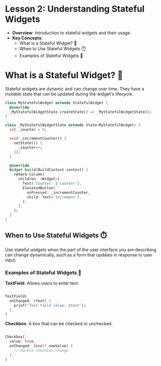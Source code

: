 
# Lesson 2: Understanding Stateful Widgets

- **Overview**: Introduction to stateful widgets and their usage.
- **Key Concepts**:
  - What is a Stateful Widget? 🧩
  - When to Use Stateful Widgets ⏱️
  - Examples of Stateful Widgets 📝

# What is a Stateful Widget? 🧩

Stateful widgets are dynamic and can change over time. They have a mutable state that can be updated during the widget's lifecycle.

  ```dart
  class MyStatefulWidget extends StatefulWidget {
    @override
    _MyStatefulWidgetState createState() => _MyStatefulWidgetState();
  }

  class _MyStatefulWidgetState extends State<MyStatefulWidget> {
    int _counter = 0;

    void _incrementCounter() {
      setState(() {
        _counter++;
      });
    }

    @override
    Widget build(BuildContext context) {
      return Column(
        children: <Widget>[
          Text('Counter: $_counter'),
          ElevatedButton(
            onPressed: _incrementCounter,
            child: Text('Increment'),
          ),
        ],
      );
    }
  }

  ```

## When to Use Stateful Widgets ⏱️

Use stateful widgets when the part of the user interface you are describing can change dynamically, such as a form that updates in response to user input.

### Examples of Stateful Widgets 📝

**TextField**: Allows users to enter text.

  ```dart

  TextField(
    onChanged: (text) {
      print('Text field value: $text');
    },
  )
  ```

**Checkbox**: A box that can be checked or unchecked.

```dart

Checkbox(
  value: true,
  onChanged: (bool? newValue) {
    // Handle checkbox change
  },
)
```
